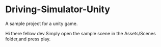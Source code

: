# Driving-Simulator-Unity
A sample project for a unity game.

Hi there fellow dev.Simply open the sample scene in the Assets/Scenes folder,and press play.
